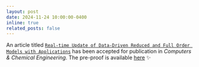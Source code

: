 ```yaml
---
layout: post
date: 2024-11-24 10:00:00-0400
inline: true
related_posts: false
---
```


An article titled [`Real-time Update of Data-Driven Reduced and Full Order Models with Applications`](/sa-prana/publications/) has been accepted for publication in _Computers & Chemical Engineering_. The pre-proof is available [here](https://doi.org/10.1016/j.compchemeng.2024.108923) :sparkles:
